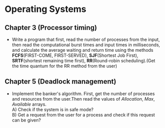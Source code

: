 # Operating Systems

  ## Chapter 3 (Processor timing)
   - Write a program that first, read the number of processes from the input, then read the computational burst times and input times in milliseconds, and calculate        the average waiting and return time using the methods **FCFS**(FIRST-COME, FIRST-SERVED), **SJF**(Shortest Job First), **SRTF**(shortest remaining time first),        **RR**(Round-robin scheduling).(Get the time quantum for the RR method from the user)

  ## Chapter 5 (Deadlock management)
   - Implement the banker's algorithm. First, get the number of processes and resources from the user.Then read the values ​​of *Allocation*, *Max*, *Available* arrays.      <br>
        A) Check if the system is in safe mode? <br>
        B) Get a request from the user for a process and check if this request can be given? 